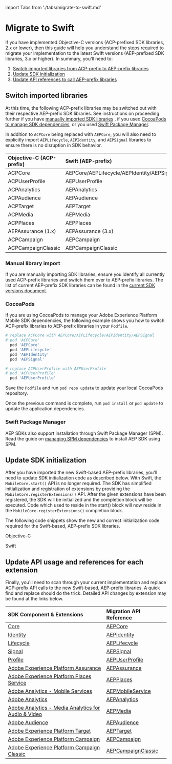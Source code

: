 import Tabs from './tabs/migrate-to-swift.md'

# Migrate to Swift

If you have implemented Objective-C versions (ACP-prefixed SDK libraries, 2.x or lower), then this guide will help you understand the steps required to migrate your implementation to the latest Swift versions (AEP-prefixed SDK libraries, 3.x or higher). In summary, you'll need to:

1. [Switch imported libraries from ACP-prefix to AEP-prefix libraries](#switch-imported-libraries)
2. [Update SDK initialization](#update-sdk-initialization)
3. [Update API references to call AEP-prefix libraries](#update-api-usage-and-references-for-each-extension)

## Switch imported libraries

At this time, the following ACP-prefix libraries may be switched out with their respective AEP-prefix SDK libraries. See instructions on proceeding further if you have [manually imported SDK libraries](#manual-library-import) , if you used [CocoaPods to manage SDK dependencies](#cocoapods), or you used [Swift Package Manager](#swift-package-manager).

<InlineAlert variant="warning" slots="text"/>

In addition to `ACPCore` being replaced with `AEPCore`, you will also need to explicitly import `AEPLifecycle`, `AEPIdentity`, and `AEPSignal` libraries to ensure there is no disruption in SDK behavior.

| Objective-C (ACP-prefix) | Swift (AEP-prefix) |
| :----------------------- | :----------------- |
| ACPCore | AEPCore/AEPLifecycle/AEPIdentity/AEPSignal |
| ACPUserProfile | AEPUserProfile |
| ACPAnalytics | AEPAnalytics |
| ACPAudience | AEPAudience |
| ACPTarget | AEPTarget |
| ACPMedia | AEPMedia |
| ACPPlaces | AEPPlaces |
| AEPAssurance (1.x) | AEPAssurance (3.x) |
| ACPCampaign | AEPCampaign |
| ACPCampaignClassic | AEPCampaignClassic |

### Manual library import

If you are manually importing SDK libraries, ensure you identify all currently used ACP-prefix libraries and switch them over to AEP-prefix libraries. The list of current AEP-prefix SDK libraries can be found in the [current SDK versions document](current-sdk-versions.md#ios).

### CocoaPods

If you are using CocoaPods to manage your Adobe Experience Platform Mobile SDK dependencies, the following example shows you how to switch ACP-prefix libraries to AEP-prefix libraries in your `Podfile`.

```ruby
# replace ACPCore with AEPCore/AEPLifecycle/AEPIdentity/AEPSignal
# pod 'ACPCore'
  pod 'AEPCore'
  pod 'AEPLifecycle'
  pod 'AEPIdentity'
  pod 'AEPSignal'

# replace ACPUserProfile with AEPUserProfile
# pod 'ACPUserProfile'
  pod 'AEPUserProfile'
```

Save the `Podfile` and run `pod repo update` to update your local CocoaPods repository.

Once the previous command is complete, run `pod install` or `pod update` to update the application dependencies.

### Swift Package Manager

AEP SDKs also support installation through Swift Package Manager (SPM). Read the guide on [managing SPM dependencies](./manage-spm-dependencies.md) to install AEP SDK using SPM.

## Update SDK initialization

After you have imported the new Swift-based AEP-prefix libraries, you'll need to update SDK initialization code as described below. With Swift, the `MobileCore.start()` API is no longer required. The SDK has simplified initialization and registration of extensions by providing the `MobileCore.registerExtensions()` API. After the given extensions have been registered, the SDK will be initialized and the completion block will be executed. Code which used to reside in the start() block will now reside in the `MobileCore.registerExtensions()` completion block.

The following code snippets show the new and correct initialization code required for the Swift-based, AEP-prefix SDK libraries.

<TabsBlock orientation="horizontal" slots="heading, content" repeat="2"/>

Objective-C

<Tabs query="platform=obj-c"/>

Swift

<Tabs query="platform=swift"/>

## Update API usage and references for each extension

Finally, you'll need to scan through your current implementation and replace ACP-prefix API calls to the new Swift-based, AEP-prefix libraries. A quick find and replace should do the trick. Detailed API changes by extension may be found at the links below.

| SDK Component & Extensions | Migration API Reference |
| :--- | :--- |
| [Core](./mobile-core/index.md) | [AEPCore](./mobile-core/migration.md) |
| [Identity](./mobile-core/identity/index.md) | [AEPIdentity](./mobile-core/identity/migration.md) |
| [Lifecycle](./mobile-core/lifecycle/index.md) | [AEPLifecycle](./mobile-core/lifecycle/migration.md) |
| [Signal](./mobile-core/signal/index.md) | [AEPSignal](./mobile-core/signals/migration.md) |
| [Profile](./profile/index.md) | [AEPUserProfile](./profile/migration.md) |
| [Adobe Experience Platform Assurance](./platform-assurance/index.md) | [AEPAssurance](./platform-assurance/migration.md) |
| [Adobe Experience Platform Places Service](./places/index.md) | [AEPPlaces](./places/migration.md) |
| [Adobe Analytics - Mobile Services](./adobe-analytics-mobile-services/index.md) | [AEPMobileService](./adobe-analytics-mobile-services/migration.md) |
| [Adobe Analytics](./adobe-analytics/index.md) | [AEPAnalytics](./adobe-analytics/migration.md) |
| [Adobe Analytics - Media Analytics for Audio & Video](./adobe-media-analytics/index.md) | [AEPMedia](./adobe-media-analytics/migration.md) |
| [Adobe Audience](./adobe-audience-manager/index.md) | [AEPAudience](./adobe-audience-manager/migration.md) |
| [Adobe Experience Platform Target](./adobe-target/index.md) | [AEPTarget](./adobe-target/migration.md) |
| [Adobe Experience Platform Campaign](./adobe-campaign-standard/index.md) | [AEPCampaign](./adobe-campaign-standard/migration.md) |
| [Adobe Experience Platform Campaign Classic](./adobe-campaign-classic/index.md) | [AEPCampaignClassic](./adobe-campaign-classic/migration.md) |
